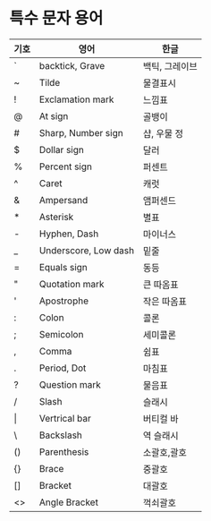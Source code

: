 # 특수 문자 용어

|기호|영어|한글|
|---|---|---|
|`|backtick, Grave|백틱, 그레이브|
|~|Tilde|물결표시|
|!|Exclamation mark|느낌표|
|@|At sign|골뱅이|
|#|Sharp, Number sign|샵, 우물 정|
|$|Dollar sign|달러|
|%|Percent sign|퍼센트|
|^|Caret|캐럿|
|&|Ampersand|앰퍼센드|
|*|Asterisk|별표|
|-|Hyphen, Dash|마이너스|
|_|Underscore, Low dash|밑줄|
|=|Equals sign|동등|
|"|Quotation mark|큰 따옴표|
|'|Apostrophe|작은 따옴표|
|:|Colon|콜론|
|;|Semicolon|세미콜론|
|,|Comma|쉼표|
|.|Period, Dot|마침표|
|?|Question mark|물음표|
|/|Slash|슬래시|
|&#124;|Vertrical bar|버티컬 바|
|&#92;|Backslash|역 슬래시|
|()|Parenthesis|소괄호,괄호|
|{}|Brace|중괄호|
|[]|Bracket|대괄호|
|<>|Angle Bracket|꺽쇠괄호|
